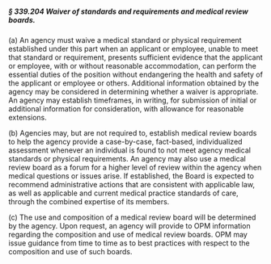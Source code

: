 ##### § 339.204 Waiver of standards and requirements and medical review boards. #####

(a) An agency must waive a medical standard or physical requirement established under this part when an applicant or employee, unable to meet that standard or requirement, presents sufficient evidence that the applicant or employee, with or without reasonable accommodation, can perform the essential duties of the position without endangering the health and safety of the applicant or employee or others. Additional information obtained by the agency may be considered in determining whether a waiver is appropriate. An agency may establish timeframes, in writing, for submission of initial or additional information for consideration, with allowance for reasonable extensions.

(b) Agencies may, but are not required to, establish medical review boards to help the agency provide a case-by-case, fact-based, individualized assessment whenever an individual is found to not meet agency medical standards or physical requirements. An agency may also use a medical review board as a forum for a higher level of review within the agency when medical questions or issues arise. If established, the Board is expected to recommend administrative actions that are consistent with applicable law, as well as applicable and current medical practice standards of care, through the combined expertise of its members.

(c) The use and composition of a medical review board will be determined by the agency. Upon request, an agency will provide to OPM information regarding the composition and use of medical review boards. OPM may issue guidance from time to time as to best practices with respect to the composition and use of such boards.